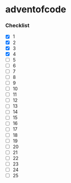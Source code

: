 # adventofcode

### Checklist

- [x] 1
- [x] 2
- [x] 3
- [x] 4
- [ ] 5
- [ ] 6
- [ ] 7
- [ ] 8 
- [ ] 9
- [ ] 10
- [ ] 11
- [ ] 12
- [ ] 13
- [ ] 14
- [ ] 15
- [ ] 16
- [ ] 17
- [ ] 18
- [ ] 19
- [ ] 20
- [ ] 21
- [ ] 22
- [ ] 23
- [ ] 24
- [ ] 25
